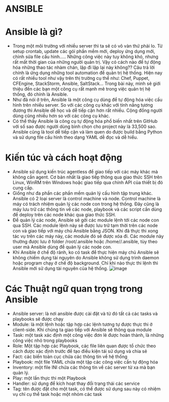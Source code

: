 # ANSIBLE
# Ansible là gì?
  - Trong một môi trường với nhiều server thì ta sẽ có vô vàn thứ phải lo. Từ setup crontab, update các gói phần mềm mới, deploy ứng dụng mới, chỉnh sửa file cấu hình..... Những công việc này tuy không khó, nhưng rất mất thời gian của những người quản trị. Vậy có cách nào để tự động hóa những thao tác nhàm chán, lặp đi lặp lại này không??
Câu trả lời chính là ứng dụng những tool automation để quản trị hệ thống. Hiện nay có rất nhiều tool như vậy trên thị trường cụ thể như: Chef, Puppet, CFEngine, StackStorm, Ansible, SaltStack… Trong bài này, mình sẽ giới thiệu đến các bạn một công cụ rất mạnh mẽ trong việc quản trị hệ thống, đó chính là Ansible.
  - Như đã nói ở trên, Ansible là một công cụ dùng để tự động hóa việc cấu hình trên nhiều server. So với các công cụ khác với tính năng tương đương thì Ansible dễ học và dễ tiếp cận hơn rất nhiều. Cộng đồng người dùng cũng nhiều hơn so với các công cụ khác.
  - Có thể thấy Ansible là công cụ tự động hóa phổ biến nhất trên GitHub với số sao được người dùng bình chọn cho project này là 33,500 sao. Ansible cũng là tool dễ tiếp cận và làm quen do được build bằng Python và sử dụng file cấu hình theo dạng YAML dễ đọc và dễ hiểu.
# Kiến túc và cách hoạt động
  - Ansible sử dụng kiến trúc agentless để giao tiếp với các máy khác mà không cần agent. Cơ bản nhất là giao tiếp thông qua giao thức SSH trên Linux, WinRM trên Windows hoặc giao tiếp qua chính API của thiết bị đó cung cấp.
  - Giống như đa phần các phần mềm quản lý cấu hình tập trung khác. Ansible có 2 loại server là control machine và node. Control machine là máy có trách nhiệm quản lý các node con trong hệ thống. Đây cũng là máy lưu trữ các thông tin về các node, playbook và các script cần dùng để deploy trên các node khác qua giao thức SSH.
  - Để quản lý các node, Ansible sẽ gởi các module lệnh tới các node con qua SSH. Các module lệnh này sẽ được lưu trữ tạm thời trên các node con và giao tiếp với máy chủ Ansible bằng JSON. Khi đã thực thi xong tác vụ trên các máy này, các module đó sẽ được xóa đi. Các module này thường được lưu ở folder /root/.ansible hoặc /home/<user>/.ansible, tùy theo user mà Ansible dùng để quản lý các node con.
  - Khi Ansible ở chế độ rảnh, ko có task để thực hiện máy chủ Ansible sẽ không chiếm dụng tài nguyên do Ansible không sử dụng trình daemon hoặc program chạy ở chế độ background. Chỉ khi nào thực thi lệnh thì Ansible mới sử dụng tài nguyên của hệ thống.
  ![image](https://user-images.githubusercontent.com/80019984/123049465-c6439e80-d429-11eb-9a94-6c31d8390ee0.png)

# Các Thuật ngữ quan trọng trong Ansible
  + Ansible server: là nơi ansible được cài đặt và từ đó tất cả các tasks và playbooks sẽ được chạy
  + Module: là một lệnh hoặc tập hợp các lệnh tương tự được thực thi ở client-side. Khi chúng ta giao tiếp với Ansible sẽ thông qua module
  + Task: một task xác định một công việc đơn lẻ được hoàn thành, là những công việc nhỏ trong playbooks
  + Role: Một tập hợp các Playbook, các file liên quan được tổ chức theo cách được xác định trước để tạo điều kiện tái sử dụng và chia sẻ
  + Fact: các biến toàn cục chứa các thông tin về hệ thống
  + Playbook: một file YAML chứa một tập các công việc cần tự động hóa
  + Inventory: một file INI chứa các thông tin về các server từ xa mà bạn quản lý.
  + Play: một lần thực thi một Playbook
  + Handler: sử dụng để kích hoạt thay đổi trạng thái các service
  + Tag: tên được đặt cho một task, có thể được sử dụng sau này có nhiệm vụ chỉ cụ thể task hoặc một nhóm các task
  
